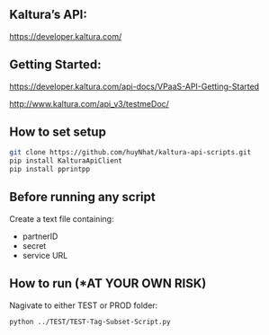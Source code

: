## Kaltura’s API: 

https://developer.kaltura.com/

## Getting Started: 

https://developer.kaltura.com/api-docs/VPaaS-API-Getting-Started

http://www.kaltura.com/api_v3/testmeDoc/

## How to set setup
```sh
git clone https://github.com/huyNhat/kaltura-api-scripts.git
pip install KalturaApiClient
pip install pprintpp

```

## Before running any script
Create a text file containing:
- partnerID
- secret
- service URL

## How to run (*AT YOUR OWN RISK)

Nagivate to either TEST or PROD folder:
```sh
python ../TEST/TEST-Tag-Subset-Script.py
```
